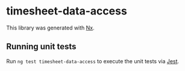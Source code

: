 # timesheet-data-access

This library was generated with [Nx](https://nx.dev).

## Running unit tests

Run `ng test timesheet-data-access` to execute the unit tests via [Jest](https://jestjs.io).
